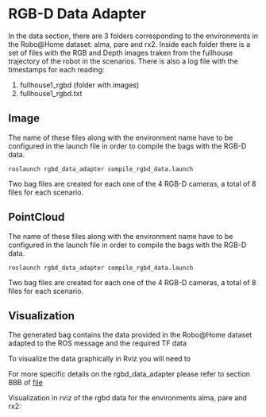 # RGB-D Data Adapter

In the data section, there are 3 folders corresponding to the environments in the Robo@Home dataset: alma, pare and rx2. 
Inside each folder there is a set of files with the RGB and Depth images traken from the fullhouse trajectory of the robot in the scenarios.
There is also a log file with the timestamps for each reading:

1.  fullhouse1_rgbd (folder with images)
2.  fullhouse1_rgbd.txt

## Image
The name of these files along with the environment name have to be configured in the launch file in order to compile the bags with the RGB-D data.

	roslaunch rgbd_data_adapter compile_rgbd_data.launch

Two bag files are created for each one of the 4 RGB-D cameras, a total of 8 files for each scenario. 

## PointCloud
The name of these files along with the environment name have to be configured in the launch file in order to compile the bags with the RGB-D data.

	roslaunch rgbd_data_adapter compile_rgbd_data.launch

Two bag files are created for each one of the 4 RGB-D cameras, a total of 8 files for each scenario. 

## Visualization

The generated bag contains the data provided in the Robo@Home dataset adapted to the ROS message and the required TF data 

To visualize the data graphically in Rviz you will need to 

For more specific details on the rgbd_data_adapter please refer to section BBB of 
[file](https://github.com/fernandaroeg/ROS_AMCL_Hybrid_Localization/blob/master/TFM_Localizacion_Rodriguez_Fernanda.pdf)

Visualization in rviz of the rgbd data for the environments alma, pare and rx2: 
![]()




